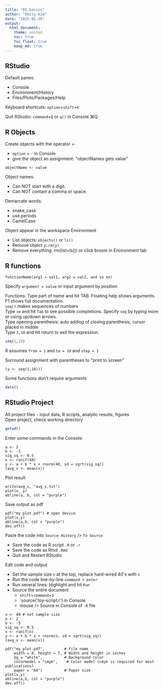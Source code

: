 ```yaml
---
title: "02_basics"
author: "Emily Kim"
date: "2025-01-20"
output: 
  html_document:   
    theme: united  
    toc: true  
    toc_float: true  
    keep_md: true 
---
```




## RStudio

Default panes:  

* Console  
* Environment/History  
* Files/Plots/Packages/Help  

Keyboard shortcuts: `option`+`shift`+`K`

Quit RStudio: `command`+`Q` or `q()` in Console ⌘Q

## R Objects

Create objects with the operator `<-`  

* `option` + `-` in Console    
* give the object an assignment:  "objectNames gets value"  
```
objectName <- value
```
Object names:   

* Can NOT start with a digit. 
* Can NOT contain a comma or space.  

Demarcate words:  

* snake_case
* use.periods
* CamelCase

Object appear in the workspace Environment  

* List objects: `objects()` or `ls()` 
* Remove object `y`: `rm(y)`
* Remove everything: rm(list=ls()) or click broom in Environment tab

## R functions 
```
functionName(arg1 = val1, arg2 = val2, and so on)
```
Specify `argument = value` or input argument by position  

Functions: Type part of name and hit TAB. Floating help shows arguments. F1 shows full documentation.  
`seq()` makes sequences of numbers  
Type `se` and hit `Tab` to see possible completions. Specify `seq` by typing more or using up/down arrows.  
Type opening parenthesis:  auto adding of closing parenthesis, cursor placed in middle  
Type `1,10` and hit return to exit the expression.   
```r
seq(1,10)
```
R assumes `from = 1` and `to = 10` and `step = 1`

Surround assignment with parentheses to "print to screen"  
```
(y <- seq(1,10)))
```
Some functions don't require arguments 
```r
date()
```

## RStudio Project
All project files - input data, R scripts, analytic results, figures  
Open project, check working directory
```r
getwd()
```
Enter some commands in the Console:
```
a <- 2
b <- -3
sig_sq <- 0.5
x <- runif(40)
y <- a + b * x + rnorm(40, sd = sqrt(sig_sq))
(avg_x <- mean(x))
```
Plot result
```
write(avg_x, "avg_x.txt")
plot(x, y)
abline(a, b, col = "purple")
```
Save output as pdf
```
pdf("my_plot.pdf") # open device
plot(x,y)
abline(a,b, col = "purple")
dev.off() 
```
Paste the code into `Source`: `History` /> `To Source` 

* Save the code as R script `.R` or `.r`  
* Save the code as Rmd `.Rmd`  
* Quit and Restart RStudio  

Edit code and output  

* Set the sample size `n` at the top, replace hard-wired 40's with `n`     
* Run the code line-by-line `command + enter`  
* Run several lines: Highlight and hit `Run`  
* Source the entire document
  * `shift`+`command`+`S`  
  * `source('toy-script.r') in Console  
  * mouse /> Source in Console of `.R` file
```
n <- 40 # set sample size
a <- 2
b <- -3
sig_sq <- 0.5
x <- runif(n)
y <- a + b * x + rnorm(n, sd = sqrt(sig_sq))
(avg_x <- mean(x))

pdf("my_plot.pdf",         # File name
    width = 8, height = 7, # Width and height in inches
    bg = "white",          # Background color
    colormodel = "cmyk",    # Color model (cmyk is required for most publications)
    paper = "A4")          # Paper size
plot(x,y)
abline(a,b, col = "purple")
dev.off()
```


